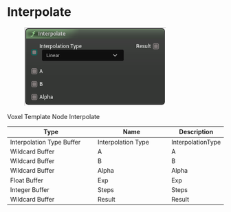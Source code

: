 # Interpolate

<div align="left" data-full-width="false">

<figure><img src="Interpolate.png" alt=""><figcaption></figcaption></figure>

</div>

Voxel Template Node Interpolate

<table>
<thead><tr><th width="250">Type</th><th width="200">Name</th><th>Description</th></tr></thead>
<tbody>
<tr><td>Interpolation Type Buffer</td><td>Interpolation Type</td><td>InterpolationType</td></tr>
<tr><td>Wildcard Buffer</td><td>A</td><td>A</td></tr>
<tr><td>Wildcard Buffer</td><td>B</td><td>B</td></tr>
<tr><td>Wildcard Buffer</td><td>Alpha</td><td>Alpha</td></tr>
<tr><td>Float Buffer</td><td>Exp</td><td>Exp</td></tr>
<tr><td>Integer Buffer</td><td>Steps</td><td>Steps</td></tr>
<tr><td>Wildcard Buffer</td><td>Result</td><td>Result</td></tr>
</tbody>
</table>